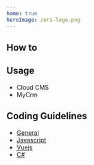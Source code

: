 ```yaml
---
home: true
heroImage: /ers-logo.png
---
```

## How to

## Usage
* Cloud CMS
* MyCrm

## Coding Guidelines
* [General](/coding-guidelines/general-principles.md)
* [Javascript](/coding-guidelines/javascript.md)
* [Vuejs](/coding-guidelines/vuejs.md)
* [C#](/coding-guidelines/c-sharp.md)